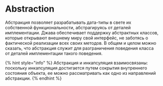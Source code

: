 # Abstraction

Абстракция позволяет разрабатывать дата-типы в свете их собственной функциональности, абстрагируясь от деталей имплементации. Джава обеспечивает поддержку абстрактных классов, которые открывают внешнему миру свой интерфейс, не заботясь о фактической реализации всех своих методов. В общем и целом можно сказать, что абстракция служит для разграничения поведения класса от деталей имплементации такого поведения.

{% hint style="info" %}
Абстракция и инкапсуляция взаимосвязаны: поскольку инкапсуляция достигается путем сокрытия внутреннего состояния объекта, ее можно рассматривать как одно из направлений абстракции.
{% endhint %}
